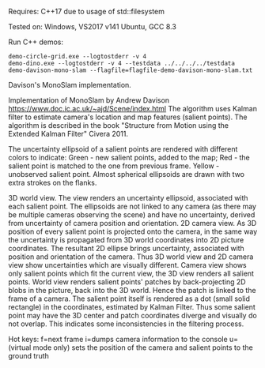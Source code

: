 Requires:
C++17 due to usage of std::filesystem

Tested on:
Windows, VS2017 v141
Ubuntu, GCC 8.3

Run C++ demos:
```
demo-circle-grid.exe --logtostderr -v 4
demo-dino.exe --logtostderr -v 4 --testdata ../../../../testdata
demo-davison-mono-slam --flagfile=flagfile-demo-davison-mono-slam.txt
```
Davison's MonoSlam implementation.

Implementation of MonoSlam by Andrew Davison https://www.doc.ic.ac.uk/~ajd/Scene/index.html
The algorithm uses Kalman filter to estimate camera's location and map features (salient points).
The algorithm is described in the book "Structure from Motion using the Extended Kalman Filter" Civera 2011.

The uncertainty ellipsoid of a salient points are rendered with different colors to indicate:
Green - new salient points, added to the map;
Red - the salient point is matched to the one from previous frame.
Yellow - unobserved salient point.
Almost spherical ellipsoids are drawn with two extra strokes on the flanks.

3D world view. The view renders an uncertainty ellipsoid, associated with each salient point. The ellipsoids are not linked to any camera (as there may be multiple cameras observing the scene) and have no uncertainty, derived from uncertainty of camera position and orientation.
2D camera view. As 3D position of every salient point is projected onto the camera, in the same way the uncertainty is propagated from 3D world coordinates into 2D picture coordinates. The resultant 2D ellipse brings uncertainty, associated with position and orientation of the camera. Thus 3D world view and 2D camera view show uncertainties which are visually different.
Camera view shows only salient points which fit the current view, the 3D view renders all salient points.
World view renders salient points' patches by back-projecting 2D blobs in the picture, back into the 3D world. Hence the patch is linked to the frame of a camera. The salient point itself is rendered as a dot (small solid rectangle) in the coordinates, estimated by Kalman Filter. Thus some salient point may have the 3D center and patch coordinates diverge and visually do not overlap. This indicates some inconsistencies in the filtering process.

Hot keys:
f=next frame
i=dumps camera information to the console
u=(virtual mode only) sets the position of the camera  and salient points to the ground truth
